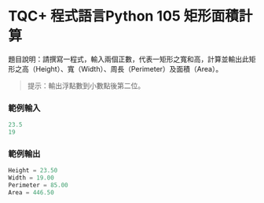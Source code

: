 # TQC+ 程式語言Python 105 矩形面積計算
題目說明：請撰寫一程式，輸入兩個正數，代表一矩形之寬和高，計算並輸出此矩形之高（Height）、寬（Width）、周長（Perimeter）及面積（Area）。
> 提示：輸出浮點數到小數點後第二位。
### 範例輸入
```py
23.5
19
```
### 範例輸出
```py
Height = 23.50
Width = 19.00
Perimeter = 85.00
Area = 446.50
```
